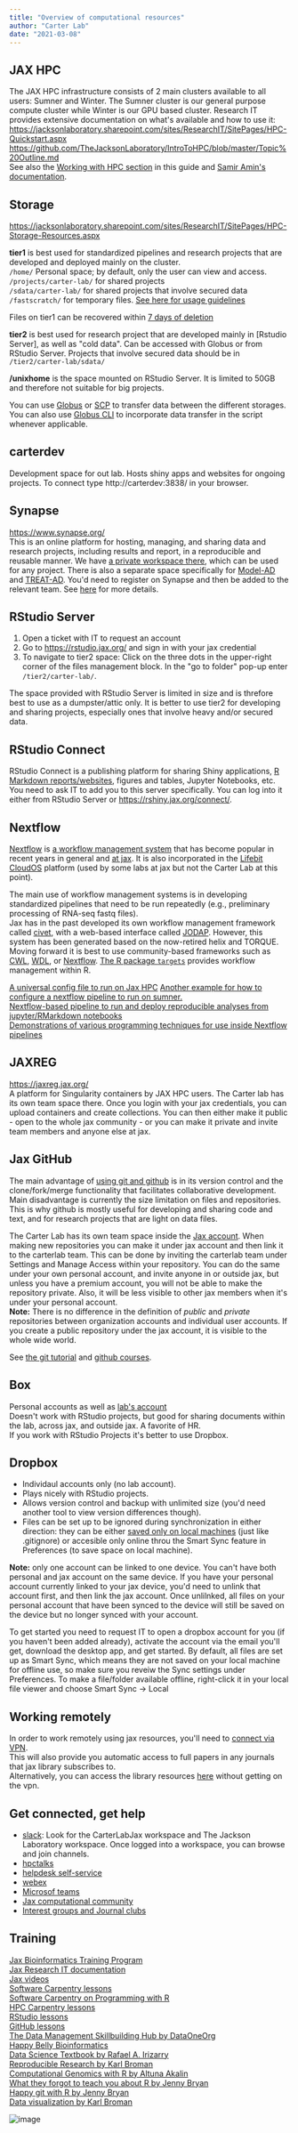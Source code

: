```yaml
---
title: "Overview of computational resources"
author: "Carter Lab"
date: "2021-03-08"
---
```




## JAX HPC
The JAX HPC infrastructure consists of 2 main clusters available to all users: Sumner and Winter.  The Sumner cluster is our general purpose compute cluster while Winter is our GPU based cluster.
Research IT provides extensive documentation on what's available and how to use it:  
https://jacksonlaboratory.sharepoint.com/sites/ResearchIT/SitePages/HPC-Quickstart.aspx  
https://github.com/TheJacksonLaboratory/IntroToHPC/blob/master/Topic%20Outline.md  
See also the [Working with HPC section](Working_with_hpc.html) in this guide and [Samir Amin's documentation](https://sumner.verhaaklab.com/).

## Storage
https://jacksonlaboratory.sharepoint.com/sites/ResearchIT/SitePages/HPC-Storage-Resources.aspx
  
**tier1** is best used for standardized pipelines and research projects that are developed and deployed mainly on the cluster.  
`/home/` Personal space; by default, only the user can view and access.  
`/projects/carter-lab/` for shared projects  
`/sdata/carter-lab/` for shared projects that involve secured data  
`/fastscratch/` for temporary files. [See here for usage guidelines](https://jacksonlaboratory.sharepoint.com/sites/ResearchIT/SitePages/Fastscratch-Guidelines-and-Usage.aspx)

Files on tier1 can be recovered within [7 days of deletion](https://jacksonlaboratory.sharepoint.com/sites/ResearchIT/SitePages/Recovering-Data-from-the-.snapshot-Directory.aspx)  

**tier2** is best used for research project that are developed mainly in [Rstudio Server], as well as "cold data". Can be accessed with Globus or from RStudio Server. Projects that involve secured data should be in `/tier2/carter-lab/sdata/`

**/unixhome** is the space mounted on RStudio Server. It is limited to 50GB and therefore not suitable for big projects.

You can use [Globus](https://jacksonlaboratory.sharepoint.com/sites/ResearchIT/SitePages/Globus-Data-Transfers.aspx) or [SCP](https://haydenjames.io/linux-securely-copy-files-using-scp/) to transfer data between the different storages. You can also use [Globus CLI](https://docs.globus.org/cli/quickstart/) to incorporate data transfer in the script whenever applicable.  

## carterdev
Development space for out lab. Hosts shiny apps and websites for ongoing projects. To connect type http://carterdev:3838/ in your browser.

## Synapse
https://www.synapse.org/  
This is an online platform for hosting, managing, and sharing data and research projects, including results and report, in a reproducible and reusable manner. We have [a private workspace there](https://www.synapse.org/#!Synapse:syn23573590/wiki/), which can be used for any project. There is also a separate space specifically for [Model-AD](https://www.synapse.org/#!Synapse:syn7419026/wiki/586126) and [TREAT-AD](https://www.synapse.org/#!Synapse:syn21532474). You'd need to register on Synapse and then be added to the relevant team. See [here](Acquiring_and_sharing_data.html) for more details. 

## RStudio Server

1. Open a ticket with IT to request an account
2. Go to https://rstudio.jax.org/ and sign in with your jax credential  
3. To navigate to tier2 space: Click on the three dots in the upper-right corner of the files management block. In the "go to folder" pop-up enter `/tier2/carter-lab/`.  

The space provided with RStudio Server is limited in size and is threfore best to use as a dumpster/attic only. It is better to use tier2 for developing and sharing projects, especially ones that involve heavy and/or secured data.

## RStudio Connect
RStudio Connect is a publishing platform for sharing Shiny applications, [R Markdown reports/websites](Publishing.html#Making_websites_from_Rmarkdown_files), figures and tables, Jupyter Notebooks, etc.
You need to ask IT to add you to this server specifically. You can log into it either from RStudio Server or https://rshiny.jax.org/connect/.

## Nextflow
[Nextflow](https://www.nextflow.io/) is [a workflow management system](https://www.biorxiv.org/content/10.1101/2020.08.04.236208v1.full) that has become popular in recent years in general and [at jax](https://github.com/lifebit-ai/jax-tutorial). It is also incorporated in the [Lifebit CloudOS](https://jacksonlaboratory.sharepoint.com/sites/CloudOS) platform (used by some labs at jax but not the Carter Lab at this point).

The main use of workflow management systems is in developing standardized pipelines that need to be run repeatedly (e.g., preliminary processing of RNA-seq fastq files).  
Jax has in the past developed its own workflow management framework called [civet](https://github.com/TheJacksonLaboratory/civet), with a web-based interface called [JODAP](https://bitbucket.jax.org/projects/CIV/repos/wiki/browse/home.md). However, this system has been generated based on the now-retired helix and TORQUE. Moving forward it is best to use community-based frameworks such as [CWL](https://www.commonwl.org/), [WDL](https://openwdl.org/), or [Nextflow](https://www.nextflow.io/). [The R package `targets`](https://books.ropensci.org/targets/) provides workflow management within R.

[A universal config file to run on Jax HPC](https://github.com/TheJacksonLaboratory/universal-nextflow-config)
[Another example for how to configure a nextflow pipeline to run on sumner.](https://bitbucket.jax.org/users/peera/repos/prepare_genome/browse/nextflow.config)  
[Nextflow-based pipeline to run and deploy reproducible analyses from jupyter/RMarkdown notebooks](https://github.com/grst/universal_analysis_pipeline)  
[Demonstrations of various programming techniques for use inside Nextflow pipelines](https://github.com/stevekm/nextflow-demos)  

## JAXREG
https://jaxreg.jax.org/  
A platform for Singularity containers by JAX HPC users. The Carter lab has its own team space there. Once you login with your jax credentials, you can upload containers and create collections. You can then either make it public - open to the whole jax community - or you can make it private and invite team members and anyone else at jax.

## Jax GitHub
The main advantage of [using git and github](Organizing_projects.html#Working_with_Git_and_GitHub) is in its version control and the clone/fork/merge functionality that facilitates collaborative development. Main disadvantage is currently the size limitation on files and repositories. This is why github is mostly useful for developing and sharing code and text, and for research projects that are light on data files. 

The Carter Lab has its own team space inside the [Jax account](https://github.com/TheJacksonLaboratory). When making new repositories you can make it under jax account and then link it to the carterlab team. This can be done by inviting the carterlab team under Settings and Manage Access within your repository. You can do the same under your own personal account, and invite anyone in or outside jax, but unless you have a premium account, you will not be able to make the repository private. Also, it will be less visible to other jax members when it's under your personal account.  
**Note:** There is no difference in the definition of *public* and *private* repositories between organization accounts and individual user accounts. If you create a public repository under the jax account, it is visible to the whole wide world.   

See [the git tutorial](https://git-scm.com/book/en/v2) and [github courses](https://lab.github.com/).  

## Box
Personal accounts as well as [lab's account](https://thejacksonlaboratory.ent.box.com/folder/49919058619)  
Doesn't work with RStudio projects, but good for sharing documents within the lab, across jax, and outside jax. A favorite of HR.  
If you work with RStudio Projects it's better to use Dropbox.    

## Dropbox 

* Individaul accounts only (no lab account).  
* Plays nicely with RStudio projects.  
* Allows version control and backup with unlimited size (you'd need another tool to view version differences though).  
* Files can be set up to be ignored during synchronization in either direction: they can be either [saved only on local machines](https://help.dropbox.com/files-folders/restore-delete/ignored-files) (just like .gitignore) or accesible only online throu the Smart Sync feature in Preferences (to save space on local machine).   

**Note:** only one account can be linked to one device. You can't have both personal and jax account on the same device. If you have your personal account currently linked to your jax device, you'd need to unlink that account first, and then link the jax account. Once unlilnked, all files on your personal account that have been synced to the device will still be saved on the device but no longer synced with your account.  

To get started you need to request IT to open a dropbox account for you (if you haven't been added already), activate the account via the email you'll get, download the desktop app, and get started. By default, all files are set up as Smart Sync, which means they are not saved on your local machine for offline use, so make sure you reveiw the Sync settings under Preferences. To make a file/folder available offline, right-click it in your local file viewer and choose Smart Sync -> Local

## Working remotely
In order to work remotely using jax resources, you'll need to [connect via VPN](https://jacksonlaboratory.sharepoint.com/sites/DigitalWorkspace/SitePages/How-To-Use-VPN.aspx).   
This will also provide you automatic access to full papers in any journals that jax library subscribes to.  
Alternatively, you can access the library resources [here](https://login.ezproxy.jax.org/login) without getting on the vpn. 

## Get connected, get help

* [slack](https://jacksonlaboratory.sharepoint.com/sites/IT/SitePages/How-to-use-Slack.aspx): Look for the CarterLabJax workspace and The Jackson Laboratory workspace. Once logged into a workspace, you can browse and join channels.  
* [hpctalks](https://hpctalk.jax.org/)
* [helpdesk self-service](https://jax.service-now.com/jax)
* [webex](https://jacksonlaboratory.sharepoint.com/sites/IT/SitePages/Webex-Meetings-Introduction.aspx)
* [Microsof teams](https://jacksonlaboratory.sharepoint.com/sites/DigitalWorkspace/SitePages/Teams-and-Office-365-Groups.aspx)
* [Jax computational community](https://jacksonlaboratory.sharepoint.com/sites/ComputationalCommunity?CT=1568310418608&OR=OWA-NT&CID=be6f5659-d728-0441-53b8-d1f0e03afba6)
* [Interest groups and Journal clubs](https://jacksonlaboratory.sharepoint.com/:x:/r/sites/ResearchResources/_layouts/15/Doc.aspx?sourcedoc=%7B3C15F833-3032-4560-831B-D6F02A6E6757%7D&file=Interest%20Groups%20and%20Journal%20Clubs%2009.2020.xlsx&action=default&mobileredirect=true&DefaultItemOpen=1)

## Training
[Jax Bioinformatics Training Program](https://jacksonlaboratory.sharepoint.com/sites/JAXBioinformaticsTrainingProgram)  
[Jax Research IT documentation](https://jacksonlaboratory.sharepoint.com/sites/ResearchIT/SitePages/Documentation.aspx)  
[Jax videos](http://jaxbhflash02.jax.org/index/default.aspx)   
[Software Carpentry lessons](https://carpentries.org/community-lessons/)  
[Software Carpentry on Programming with R](https://swcarpentry.github.io/r-novice-inflammation/)  
[HPC Carpentry lessons](https://www.hpc-carpentry.org/)  
[RStudio lessons](https://education.rstudio.com/)  
[GitHub lessons](https://lab.github.com/)  
[The Data Management Skillbuilding Hub by DataOneOrg](https://dataoneorg.github.io/Education/)  
[Happy Belly Bioinformatics](https://astrobiomike.github.io/)  
[Data Science Textbook by Rafael A. Irizarry](https://rafalab.github.io/dsbook/)  
[Reproducible Research by Karl Broman](https://kbroman.org/steps2rr/)  
[Computational Genomics with R by Altuna Akalin](https://compgenomr.github.io/book/)  
[What they forgot to teach you about R by Jenny Bryan](https://rstats.wtf/)  
[Happy git with R by Jenny Bryan](https://happygitwithr.com/)  
[Data visualization by Karl Broman](https://www.youtube.com/watch?v=Ssso_5X1UPs&t=63s)  

![image](images/googling.jpg)
